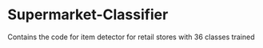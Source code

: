 # Supermarket-Classifier
Contains the code for item detector for retail stores with 36 classes trained
